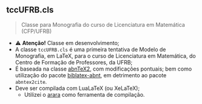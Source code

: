 ## tccUFRB.cls

> Classe para Monografia do curso de Licenciatura em Matemática (CFP/UFRB)

- :warning: **Atenção!** Classe em desenvolvimento;
- A classe `tccUFRB.cls` é uma primeira tentativa de Modelo de Monografia, em 
  LaTeX, para o curso de Licenciatura em Matemática, do Centro de Formação de
  Professores, da UFRB;
- É baseada na classe [abnTeX2][ABN], com modificações pontuais; bem como 
  utilização do pacote [biblatex-abnt][BIB], em detrimento ao pacote `abntex2cite`.
- Deve ser compilada com LuaLaTeX (ou XeLaTeX);
  + Utilizei o [arara][ARARA] como ferramenta de compilação.

[ABN]: https://github.com/abntex/abntex2
[BIB]: https://github.com/abntex/biblatex-abnt
[ARARA]: https://ctan.org/pkg/arara